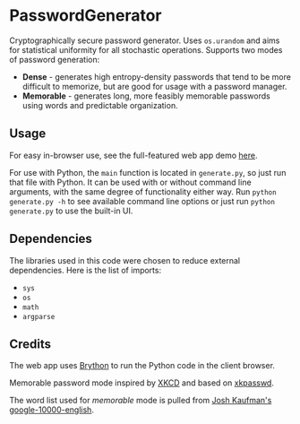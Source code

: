 # PasswordGenerator
Cryptographically secure password generator. Uses `os.urandom` and aims for statistical uniformity for all stochastic operations. Supports two modes of password generation:
* **Dense** - generates high entropy-density passwords that tend to be more difficult to memorize, but are good for usage with a password manager.
* **Memorable** - generates long, more feasibly memorable passwords using words and predictable organization.

## Usage
For easy in-browser use, see the full-featured web app demo [here](https://wwilliamcook.github.io/PasswordGenerator/).

For use with Python, the `main` function is located in `generate.py`, so just run that file with Python. It can be used with or without command line arguments, with the same degree of functionality either way.
Run `python generate.py -h` to see available command line options or just run `python generate.py` to use the built-in UI.

## Dependencies
The libraries used in this code were chosen to reduce external dependencies. Here is the list of imports:
* `sys`
* `os`
* `math`
* `argparse`

## Credits
The web app uses [Brython](https://brython.info/) to run the Python code in the client browser.

Memorable password mode inspired by [XKCD](https://xkcd.com/936/) and based on [xkpasswd](https://xkpasswd.net).

The word list used for *memorable* mode is pulled from [Josh Kaufman's google-10000-english](https://github.com/first20hours/google-10000-english).
